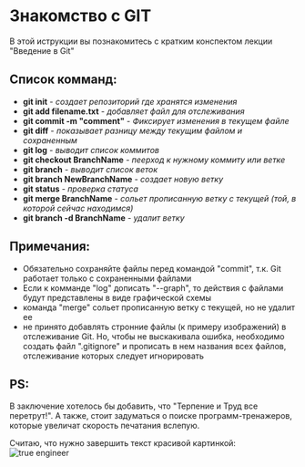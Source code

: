 # Знакомство с GIT

В этой иструкции вы познакомитесь с кратким конспектом лекции "Введение в Git"

## Список комманд:

* **git init** - *создает репозиторий где хранятся изменения*
* **git add filename.txt** - *добавляет файл для отслеживания*
* **git commit -m "comment"** - *Фиксирует изменения в текущем файле*
* **git diff** - *показывает разницу между текущим файлом и сохраненным*
* **git log** - *выводит список коммитов*
* **git checkout BranchName** - *пеерход к нужному коммиту или ветке*
* **git branch** - *выводит список веток*
* **git branch NewBranchName** - *создает новую ветку*
* **git status** - *проверка статуса*
* **git merge BranchName** - *сольет прописанную ветку с текущей (той, в которой сейчас находимся)*
* **git branch -d BranchName** - *удалит ветку*

## Примечания:

* Обязательно сохраняйте файлы перед командой "commit", т.к. Git работает только с сохраненными файлами
* Если к комманде "log" дописать "--graph", то действия с файлами будут представлены в виде графической схемы
* команда "merge" сольет прописанную ветку с текущей, но не удалит ее
* не принято добавлять стронние файлы (к примеру изображений) в отслеживание Git. Но, чтобы не выскакивала ошибка, необходимо создать файл ".gitignore" и прописать в нем названия всех файлов, отслеживание которых следует игнорировать

## PS:

В заключение хотелось бы добавить, что "Терпение и Труд все перетрут!". А также, стоит задуматься о поиске программ-тренажеров, которые увеличат скорость печатания вслепую.

Считаю, что нужно завершить текст красивой картинкой:
![true engineer](Cat_engineer.jpg)
